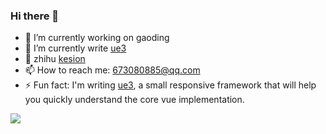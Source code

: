 ### Hi there 👋

- 🔭 I’m currently working on gaoding
- 🌱 I’m currently write [ue3](https://github.com/KesionX/ue3)
- 💬 zhihu [kesion](https://www.zhihu.com/people/ke-ga-ga-86)
- 📫 How to reach me: 673080885@qq.com
- ⚡ Fun fact: I'm writing [ue3](https://github.com/KesionX/ue3), a small responsive framework that will help you quickly understand the core vue implementation. 

![](https://github-readme-stats-swart.vercel.app/api?username=KesionX&show_icons=true)

